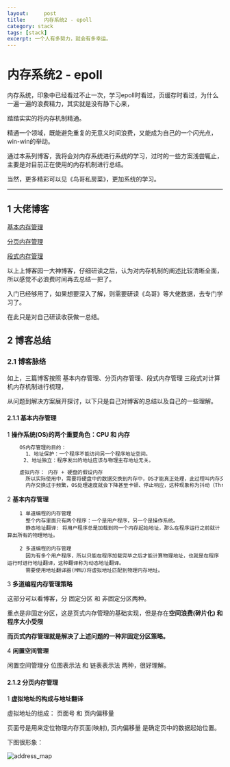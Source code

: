 ```yaml
---
layout:     post
title:      内存系统2 - epoll
category: stack
tags: [stack]
excerpt: 一个人有多努力，就会有多幸运。
---
```


内存系统2 - epoll
=======================================

内存系统，印象中已经看过不止一次，学习epoll时看过，页缓存时看过，为什么一遍一遍的浪费精力，其实就是没有静下心来，

踏踏实实的将内存机制精通。

精通一个领域，既能避免重复的无意义时间浪费，又能成为自己的一个闪光点，win-win的举动。

通过本系列博客，我将会对内存系统进行系统的学习，过时的一些方案浅尝辄止，主要是对目前正在使用的内存机制进行总结。

当然，更多精彩可以见《鸟哥私房菜》，更加系统的学习。

-------------------------------------

1 大佬博客
------------------------------------

[基本内存管理](https://www.cnblogs.com/edisonchou/p/5090315.html)

[分页内存管理](https://www.cnblogs.com/edisonchou/p/5094066.html)

[段式内存管理](https://www.cnblogs.com/edisonchou/p/5115242.html)

以上上博客园一大神博客，仔细研读之后，认为对内存机制的阐述比较清晰全面，所以感觉不必浪费时间再去总结一把了。

入门已经够用了，如果想要深入了解，则需要研读《鸟哥》等大佬数据，去专门学习了。

在此只是对自己研读收获做一总结。

2 博客总结
--------------------------------------

### 2.1 博客脉络

如上，三篇博客按照 基本内存管理、分页内存管理、段式内存管理 三段式对计算机内存机制进行梳理，

从问题到解决方案展开探讨，以下只是自己对博客的总结以及自己的一些理解。

#### 2.1.1 基本内存管理

1 **操作系统(OS)的两个重要角色：CPU 和 内存**

```html
    OS内存管理的目的：
      1、地址保护：一个程序不能访问另一个程序地址空间。
　　  2、地址独立：程序发出的地址应该与物理主存地址无关。

    虚拟内存： 内存 + 硬盘的假设内存
      所以实际使用中，需要将硬盘中的数据交换到内存中，OS才能真正处理，此过程叫内存交换；
      内存交换过于频繁，OS处理速度就会下降甚至卡顿、停止响应，这种现象称为抖动（Thrushing）；
```

2 **基本内存管理**

```html'
    1 单道编程的内存管理
      整个内存里面只有两个程序：一个是用户程序，另一个是操作系统。
      静态地址翻译: 将用户程序总是加载到同一个内存起始地址，那么在程序运行之前就计算出所有的物理地址。

    2 多道编程的内存管理
      因为有多个用户程序，所以只能在程序加载完毕之后才能计算物理地址，也就是在程序运行时进行地址翻译，这种翻译称为动态地址翻译。
      需要使用地址翻译器(MMU)将虚拟地址匹配到物理内存地址。
```

3 **多道编程内存管理策略**

这部分可以看博客，分 固定分区 和 非固定分区两种。

重点是非固定分区，这是页式内存管理的基础实现，但是存在**空间浪费(碎片化) 和 程序大小受限**

**而页式内存管理就是解决了上述问题的一种非固定分区策略。**

4 **闲置空间管理**

闲置空间管理分 位图表示法 和 链表表示法 两种，很好理解。

#### 2.1.2 分页内存管理

1 **虚拟地址的构成与地址翻译**

虚拟地址的组成： 页面号 和 页内偏移量

页面号是用来定位物理内存页面(映射), 页内偏移量 是确定页中的数据起始位置。

下图很形象：

![address_map](https://hunzino1.github.io/assets/images/2019/os/address_map.jpg)
